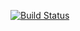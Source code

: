 [![Build Status](https://travis-ci.com/hilda0618/Travis.svg?token=9g9yz1FVFRzqTrpw4G8x&branch=master)](https://travis-ci.com/hilda0618/Travis)
